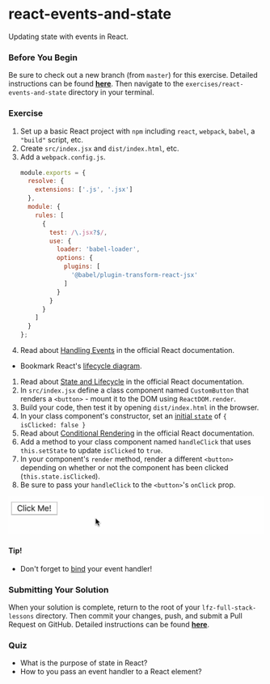 # react-events-and-state

Updating state with events in React.

### Before You Begin

Be sure to check out a new branch (from `master`) for this exercise. Detailed instructions can be found [**here**](../../guides/before-each-exercise.md). Then navigate to the `exercises/react-events-and-state` directory in your terminal.

### Exercise


1. Set up a basic React project with `npm` including `react`, `webpack`, `babel`, a `"build"` script, etc.
1. Create `src/index.jsx` and `dist/index.html`, etc.
1. Add a `webpack.config.js`.
    ```js
    module.exports = {
      resolve: {
        extensions: ['.js', '.jsx']
      },
      module: {
        rules: [
          {
            test: /\.jsx?$/,
            use: {
              loader: 'babel-loader',
              options: {
                plugins: [
                  '@babel/plugin-transform-react-jsx'
                ]
              }
            }
          }
        ]
      }
    };
    ```
1. Read about [Handling Events](https://reactjs.org/docs/handling-events.html) in the official React documentation.
- Bookmark React's [lifecycle diagram](http://projects.wojtekmaj.pl/react-lifecycle-methods-diagram/).
1. Read about [State and Lifecycle](https://reactjs.org/docs/state-and-lifecycle.html) in the official React documentation.
1. In `src/index.jsx` define a class component named `CustomButton` that renders a `<button>` - mount it to the DOM using `ReactDOM.render`.
1. Build your code, then test it by opening `dist/index.html` in the browser.
1. In your class component's constructor, set an [initial `state`](https://reactjs.org/docs/state-and-lifecycle.html#adding-local-state-to-a-class) of `{ isClicked: false }`
1. Read about [Conditional Rendering](https://reactjs.org/docs/conditional-rendering.html) in the official React documentation.
1. Add a method to your class component named `handleClick` that uses `this.setState` to update `isClicked` to `true`.
1. In your component's `render` method, render a different `<button>` depending on whether or not the component has been clicked (`this.state.isClicked`).
1. Be sure to pass your `handleClick` to the `<button>`'s `onClick` prop.

![React Events and State Solution](react-events-and-state-solution.gif)

#### Tip!

- Don't forget to [bind](https://developer.mozilla.org/en-US/docs/Web/JavaScript/Reference/Global_objects/Function/bind) your event handler!

### Submitting Your Solution

When your solution is complete, return to the root of your `lfz-full-stack-lessons` directory. Then commit your changes, push, and submit a Pull Request on GitHub. Detailed instructions can be found [**here**](../../guides/after-each-exercise.md).

### Quiz

- What is the purpose of state in React?
- How to you pass an event handler to a React element?
